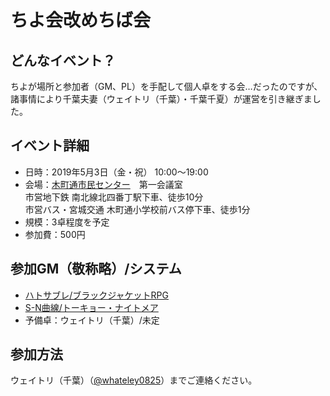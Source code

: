 # ちよ会改めちば会
## どんなイベント？
ちよが場所と参加者（GM、PL）を手配して個人卓をする会…だったのですが、諸事情により千葉夫妻（ウェイトリ（千葉）・千葉千夏）が運営を引き継ぎました。

## イベント詳細
- 日時：2019年5月3日（金・祝） 10:00～19:00  
- 会場：[木町通市民センター](http://www.hm-sendai.jp/siminc/sisetu/aoba17.html)　第一会議室  
市営地下鉄 南北線北四番丁駅下車、徒歩10分  
市営バス・宮城交通 木町通小学校前バス停下車、徒歩1分
- 規模：3卓程度を予定  
- 参加費：500円

## 参加GM（敬称略）/システム
- [ハトサブレ/ブラックジャケットRPG](game_ht.html)
- [S-N曲線/トーキョー・ナイトメア](game_sn.html)
- 予備卓：ウェイトリ（千葉）/未定

## 参加方法
ウェイトリ（千葉）（[@whateley0825](https://twitter.com/whateley0825)）までご連絡ください。
